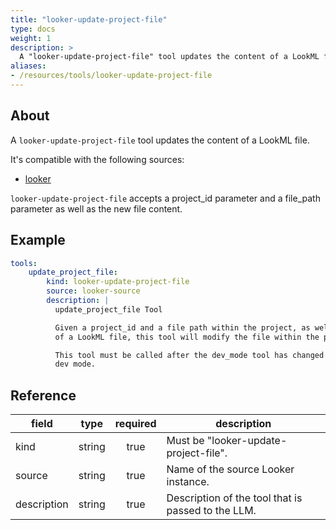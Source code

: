 ```yaml
---
title: "looker-update-project-file"
type: docs
weight: 1
description: >
  A "looker-update-project-file" tool updates the content of a LookML file in a project.
aliases:
- /resources/tools/looker-update-project-file
---
```


## About

A `looker-update-project-file` tool updates the content of a LookML file.

It's compatible with the following sources:

- [looker](../../sources/looker.md)

`looker-update-project-file` accepts a project_id parameter and a file_path parameter
as well as the new file content.

## Example

```yaml
tools:
    update_project_file:
        kind: looker-update-project-file
        source: looker-source
        description: |
          update_project_file Tool

          Given a project_id and a file path within the project, as well as the content
          of a LookML file, this tool will modify the file within the project.

          This tool must be called after the dev_mode tool has changed the session to
          dev mode.
```

## Reference

| **field**   | **type** | **required** | **description**                                    |
|-------------|:--------:|:------------:|----------------------------------------------------|
| kind        |  string  |     true     | Must be "looker-update-project-file".              |
| source      |  string  |     true     | Name of the source Looker instance.                |
| description |  string  |     true     | Description of the tool that is passed to the LLM. |